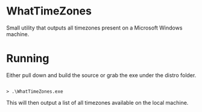 # WhatTimeZones

Small utility that outputs all timezones present on a Microsoft Windows machine.

# Running

Either pull down and build the source or grab the exe under the distro folder.

```

> .\WhatTimeZones.exe

```

This will then output a list of all timezones available on the local machine.

